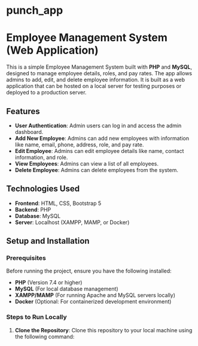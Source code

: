 # punch_app

# Employee Management System (Web Application)

This is a simple Employee Management System built with **PHP** and **MySQL**, designed to manage employee details, roles, and pay rates. The app allows admins to add, edit, and delete employee information. It is built as a web application that can be hosted on a local server for testing purposes or deployed to a production server.

## Features

- **User Authentication**: Admin users can log in and access the admin dashboard.
- **Add New Employee**: Admins can add new employees with information like name, email, phone, address, role, and pay rate.
- **Edit Employee**: Admins can edit employee details like name, contact information, and role.
- **View Employees**: Admins can view a list of all employees.
- **Delete Employee**: Admins can delete employees from the system.

## Technologies Used

- **Frontend**: HTML, CSS, Bootstrap 5
- **Backend**: PHP
- **Database**: MySQL
- **Server**: Localhost (XAMPP, MAMP, or Docker)

## Setup and Installation

### Prerequisites

Before running the project, ensure you have the following installed:

- **PHP** (Version 7.4 or higher)
- **MySQL** (For local database management)
- **XAMPP/MAMP** (For running Apache and MySQL servers locally)
- **Docker** (Optional: For containerized development environment)

### Steps to Run Locally

1. **Clone the Repository**:
   Clone this repository to your local machine using the following command:
   ```bash
  
